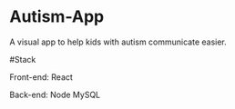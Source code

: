 # Autism-App
A visual app to help kids with autism communicate easier. 

#Stack

Front-end:
React

Back-end:
Node
MySQL

